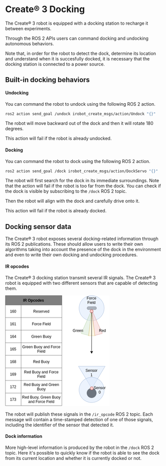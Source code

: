 # Create® 3 Docking

The Create® 3 robot is equipped with a docking station to recharge it between experiments.

Through the ROS 2 APIs users can command docking and undocking autonomous behaviors.

Note that, in order for the robot to detect the dock, determine its location and understand when it is succesfully docked, it is necessary that the docking station is connected to a power source.

## Built-in docking behaviors

#### Undocking

You can command the robot to undock using the following ROS 2 action.

```bash
ros2 action send_goal /undock irobot_create_msgs/action/Undock "{}"
```

The robot will move backward out of the dock and then it will rotate 180 degrees.

This action will fail if the robot is already undocked.

#### Docking

You can command the robot to dock using the following ROS 2 action.

```bash
ros2 action send_goal /dock irobot_create_msgs/action/DockServo "{}"
```

The robot will first search for the dock in its immediate surroundings.
Note that the action will fail if the robot is too far from the dock.
You can check if the dock is visible by subscribing to the `/dock` ROS 2 topic.

Then the robot will align with the dock and carefully drive onto it.

This action will fail if the robot is already docked.

## Docking sensor data

The Create® 3 robot exposes several docking-related information through its ROS 2 publications.
These should allow users to write their own algorithms taking into account the presence of the dock in the environment and even to write their own docking and undocking procedures.

#### IR opcodes

The Create® 3 docking station transmit several IR signals.
The Create® 3 robot is equipped with two different sensors that are capable of detecting them.

![Docking signals](data/create3_dock_codes.png)

The robot will publish these signals in the `/ir_opcode` ROS 2 topic.
Each message will contain a time-stamped detection of one of those signals, including the identifier of the sensor that detected it.

#### Dock information

More high-level information is produced by the robot in the `/dock` ROS 2 topic.
Here it's possible to quickly know if the robot is able to see the dock from its current location and whether it is currently docked or not.
